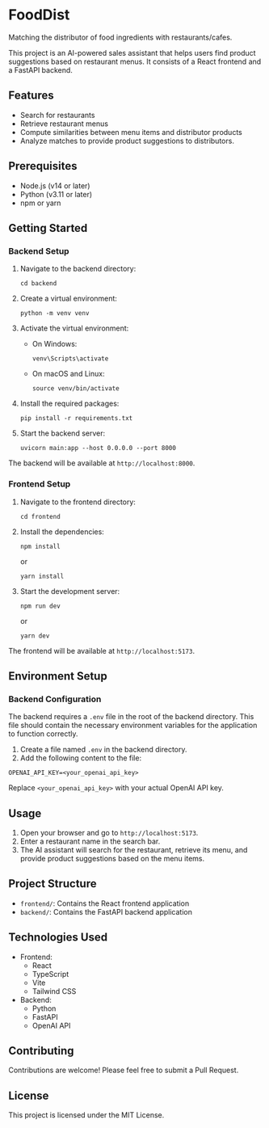 # FoodDist
Matching the distributor of food ingredients with restaurants/cafes.

This project is an AI-powered sales assistant that helps users find product suggestions based on restaurant menus. It consists of a React frontend and a FastAPI backend.

## Features

- Search for restaurants
- Retrieve restaurant menus
- Compute similarities between menu items and distributor products
- Analyze matches to provide product suggestions to distributors.

## Prerequisites

- Node.js (v14 or later)
- Python (v3.11 or later)
- npm or yarn

## Getting Started

### Backend Setup

1. Navigate to the backend directory:
   ```
   cd backend
   ```

2. Create a virtual environment:
   ```
   python -m venv venv
   ```

3. Activate the virtual environment:
   - On Windows:
     ```
     venv\Scripts\activate
     ```
   - On macOS and Linux:
     ```
     source venv/bin/activate
     ```

4. Install the required packages:
   ```
   pip install -r requirements.txt
   ```

5. Start the backend server:
   ```
   uvicorn main:app --host 0.0.0.0 --port 8000
   ```

The backend will be available at `http://localhost:8000`.

### Frontend Setup

1. Navigate to the frontend directory:
   ```
   cd frontend
   ```

2. Install the dependencies:
   ```
   npm install
   ```
   or
   ```
   yarn install
   ```

3. Start the development server:
   ```
   npm run dev
   ```
   or
   ```
   yarn dev
   ```

The frontend will be available at `http://localhost:5173`.

## Environment Setup

### Backend Configuration

The backend requires a `.env` file in the root of the backend directory. This file should contain the necessary environment variables for the application to function correctly.

1. Create a file named `.env` in the backend directory.
2. Add the following content to the file:

```
OPENAI_API_KEY=<your_openai_api_key>
```

Replace `<your_openai_api_key>` with your actual OpenAI API key.


## Usage

1. Open your browser and go to `http://localhost:5173`.
2. Enter a restaurant name in the search bar.
3. The AI assistant will search for the restaurant, retrieve its menu, and provide product suggestions based on the menu items.

## Project Structure

- `frontend/`: Contains the React frontend application
- `backend/`: Contains the FastAPI backend application

## Technologies Used

- Frontend:
  - React
  - TypeScript
  - Vite
  - Tailwind CSS
- Backend:
  - Python
  - FastAPI
  - OpenAI API

## Contributing

Contributions are welcome! Please feel free to submit a Pull Request.

## License

This project is licensed under the MIT License.